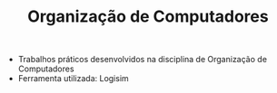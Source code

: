<h1 align="center"> Organização de Computadores </h1> <br />


  - Trabalhos práticos desenvolvidos na disciplina de Organização de Computadores <br /> 
  - Ferramenta utilizada: Logisim <br />
